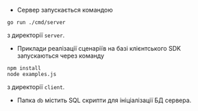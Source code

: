 - Сервер запускається командою

```shell script
go run ./cmd/server
```

з директорії `server`.

- Приклади реалізації сценаріїв на базі клієнтського SDK запускаються через команду

```shell script
npm install
node examples.js
```

з директорії `client`.

- Папка `db` містить SQL скрипти для ініціалізації БД сервера.

